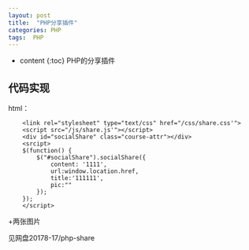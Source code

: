 ```yaml
---
layout: post
title:  "PHP分享插件"
categories: PHP
tags:  PHP
---
```


* content
{:toc}
PHP的分享插件

<!--excerpt-->
## 代码实现
html：

```
    <link rel="stylesheet" type="text/css" href="/css/share.css'">
    <script src="/js/share.js'"></script>
    <div id="socialShare" class="course-attr"></div>
    <srcipt>
    $(function() {
        $("#socialShare").socialShare({
            content: '1111',
            url:window.location.href,
            title:'111111',
            pic:""
        });
    });
    </script>
```
+两张图片

见网盘20178-17/php-share